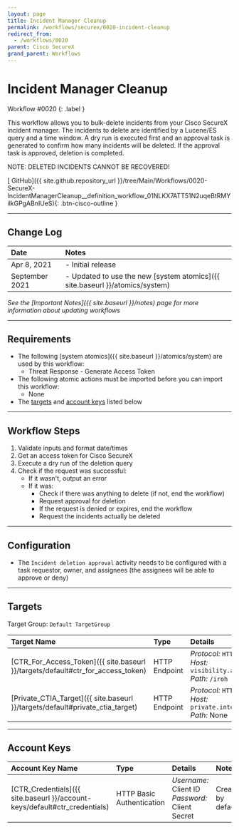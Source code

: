 ```yaml
---
layout: page
title: Incident Manager Cleanup
permalink: /workflows/securex/0020-incident-cleanup
redirect_from:
  - /workflows/0020
parent: Cisco SecureX
grand_parent: Workflows
---
```


# Incident Manager Cleanup
<div markdown="1">
Workflow #0020
{: .label }
</div>

This workflow allows you to bulk-delete incidents from your Cisco SecureX incident manager. The incidents to delete are identified by a Lucene/ES query and a time window. A dry run is executed first and an approval task is generated to confirm how many incidents will be deleted. If the approval task is approved, deletion is completed.

<div class="cisco-alert cisco-alert-danger"><i class="fa fa-exclamation-circle mr-1 cisco-icon-danger"></i> NOTE: DELETED INCIDENTS CANNOT BE RECOVERED!</div>

[<i class="fab fa-github mr-1"></i> GitHub]({{ site.github.repository_url }}/tree/Main/Workflows/0020-SecureX-IncidentManagerCleanup__definition_workflow_01NLKX7ATT51N2uqeBtRMYilkGPgABnIUeS){: .btn-cisco-outline }

---

## Change Log

| Date | Notes |
|:-----|:------|
| Apr 8, 2021 | - Initial release |
| September 2021 | - Updated to use the new [system atomics]({{ site.baseurl }}/atomics/system) |

_See the [Important Notes]({{ site.baseurl }}/notes) page for more information about updating workflows_

---

## Requirements
* The following [system atomics]({{ site.baseurl }}/atomics/system) are used by this workflow:
	* Threat Response - Generate Access Token
* The following atomic actions must be imported before you can import this workflow:
	* None
* The [targets](#targets) and [account keys](#account-keys) listed below

---

## Workflow Steps
1. Validate inputs and format date/times
1. Get an access token for Cisco SecureX
1. Execute a dry run of the deletion query
1. Check if the request was successful:
	* If it wasn't, output an error
	* If it was:
		* Check if there was anything to delete (if not, end the workflow)
		* Request approval for deletion
		* If the request is denied or expires, end the workflow
		* Request the incidents actually be deleted

---

## Configuration
* The `Incident deletion approval` activity needs to be configured with a task requestor, owner, and assignees (the assignees will be able to approve or deny)

---

## Targets
Target Group: `Default TargetGroup`

| Target Name | Type | Details | Account Keys | Notes |
|:------------|:-----|:--------|:-------------|:------|
| [CTR_For_Access_Token]({{ site.baseurl }}/targets/default#ctr_for_access_token) | HTTP Endpoint | _Protocol:_ `HTTPS`<br />_Host:_ `visibility.amp.cisco.com`<br />_Path:_ `/iroh` | CTR_Credentials | Created by default |
| [Private_CTIA_Target]({{ site.baseurl }}/targets/default#private_ctia_target) | HTTP Endpoint | _Protocol:_ `HTTPS`<br />_Host:_ `private.intel.amp.cisco.com`<br />_Path:_ None | None | Created by default |

---

## Account Keys

| Account Key Name | Type | Details | Notes |
|:-----------------|:-----|:--------|:------|
| [CTR_Credentials]({{ site.baseurl }}/account-keys/default#ctr_credentials) | HTTP Basic Authentication | _Username:_ Client ID<br />_Password:_ Client Secret | Created by default |

